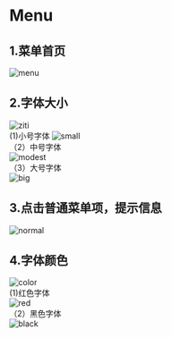 # Menu  
## 1.菜单首页  
![menu](https://github.com/Sev7nzy/Lab/blob/master/Lab4/Menu/menu/QQ%E5%9B%BE%E7%89%8720180404131357.png)  
## 2.字体大小  
![ziti](https://github.com/Sev7nzy/Lab/blob/master/Lab4/Menu/menu/QQ%E5%9B%BE%E7%89%8720180404131624.png)  
(1)小号字体
![small](https://github.com/Sev7nzy/Lab/blob/master/Lab4/Menu/menu/QQ%E5%9B%BE%E7%89%8720180404132020.png)  
（2）中号字体  
![modest](https://github.com/Sev7nzy/Lab/blob/master/Lab4/Menu/menu/QQ%E5%9B%BE%E7%89%8720180404132043.png)  
（3）大号字体  
![big](https://github.com/Sev7nzy/Lab/blob/master/Lab4/Menu/menu/QQ%E5%9B%BE%E7%89%8720180404132100.png)  
## 3.点击普通菜单项，提示信息  
![normal](https://github.com/Sev7nzy/Lab/blob/master/Lab4/Menu/menu/QQ%E5%9B%BE%E7%89%8720180404132131.png)  
## 4.字体颜色  
![color](https://github.com/Sev7nzy/Lab/blob/master/Lab4/Menu/menu/QQ%E5%9B%BE%E7%89%8720180404132155.png)  
(1)红色字体  
![red](https://github.com/Sev7nzy/Lab/blob/master/Lab4/Menu/menu/QQ%E5%9B%BE%E7%89%8720180404132244.png)  
（2）黑色字体  
![black](https://github.com/Sev7nzy/Lab/blob/master/Lab4/Menu/menu/QQ%E5%9B%BE%E7%89%8720180404132311.png)  
